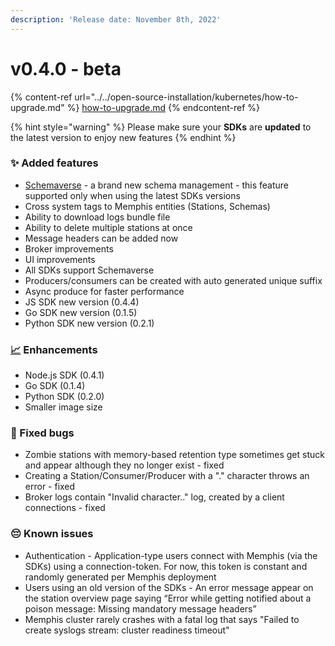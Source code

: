 ```yaml
---
description: 'Release date: November 8th, 2022'
---
```


# v0.4.0 - beta

{% content-ref url="../../open-source-installation/kubernetes/how-to-upgrade.md" %}
[how-to-upgrade.md](../../open-source-installation/kubernetes/how-to-upgrade.md)
{% endcontent-ref %}

{% hint style="warning" %}
Please make sure your **SDKs** are **updated** to the latest version to enjoy new features
{% endhint %}

### ✨ Added features

* [Schemaverse](broken-reference) - a brand new schema management - this feature supported only when using the latest SDKs versions
* Cross system tags to Memphis entities (Stations, Schemas)
* Ability to download logs bundle file
* Ability to delete multiple stations at once
* Message headers can be added now
* Broker improvements
* UI improvements
* All SDKs support Schemaverse
* Producers/consumers can be created with auto generated unique suffix
* Async produce for faster performance
* JS SDK new version (0.4.4)
* Go SDK new version (0.1.5)
* Python SDK new version (0.2.1)

### [📈](https://emojipedia.org/chart-increasing/) Enhancements

* Node.js SDK (0.4.1)
* Go SDK (0.1.4)
* Python SDK (0.2.0)
* Smaller image size

### 🐛 Fixed bugs

* Zombie stations with memory-based retention type sometimes get stuck and appear although they no longer exist - fixed
* Creating a Station/Consumer/Producer with a "." character throws an error - fixed
* Broker logs contain "Invalid character.." log, created by a client connections - fixed

### 😔 Known issues&#x20;

* Authentication - Application-type users connect with Memphis (via the SDKs) using a connection-token. For now, this token is constant and randomly generated per Memphis deployment
* Users using an old version of the SDKs - An error message appear on the station overview page saying “Error while getting notified about a poison message: Missing mandatory message headers”
* Memphis cluster rarely crashes with a fatal log that says "Failed to create syslogs stream: cluster readiness timeout"
